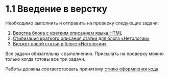 # 1.1 Введение в верстку

Необходимо выполнить и отправить на проверку следующие задачи:

1. [Верстка блока с кратким описанием языка HTML](https://github.com/netology-code/html-2-homeworks/tree/develop/introduction-html-css/block)
2. [Стилизация краткого описания статьи для блога «Нетологии»](https://github.com/netology-code/html-2-homeworks/tree/develop/introduction-html-css/article-description)
3. [Виджет новой статьи в блоге «Нетологии»](https://github.com/netology-code/html-2-homeworks/tree/develop/introduction-html-css/widget)

Все задачи обязательны к выполнению. Присылать на проверку можно только когда готовы все три задачи.

Работы должны соответствовать принятому [стилю оформления кода](https://github.com/netology-code/codestyle/tree/master/css).